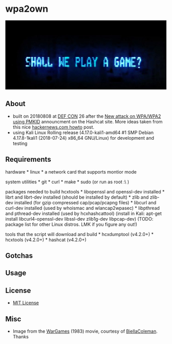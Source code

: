 # wpa2own

<div align="center"><img src="logo.jpg" alt="SHALL WE PLAY A GAME?"></div>

## About

- built on 20180808 at [DEF CON](https://defcon.org) 26 after the [New attack on WPA/WPA2 using PMKID](https://hashcat.net/forum/thread-7717.html) announcment on the Hashcat site. More ideas taken from this nice [hackernews.com howto](https://thehackernews.com/2018/08/how-to-hack-wifi-password.html) post. 
- using Kali Linux Rolling release (4.17.0-kali1-amd64 #1 SMP Debian 4.17.8-1kali1 (2018-07-24) x86_64 GNU/Linux) for development and testing

## Requirements

hardware
     * linux
     * a network card that supports montior mode

   system utilities
     * git
     * curl
     * make
     * sudo (or run as root :\ )

   packages needed to build hcxtools 
     * libopenssl and openssl-dev installed
     * librt and librt-dev installed (should be installed by default)
     * zlib and zlib-dev installed (for gzip compressed cap/pcap/pcapng files)
     * libcurl and curl-dev installed (used by whoismac and wlancap2wpasec)
     * libpthread and pthread-dev installed (used by hcxhashcattool)
       (install in Kali: apt-get install libcurl4-openssl-dev libssl-dev zlib1g-dev libpcap-dev)
       (TODO: package list for other Linux distros. LMK if you figure any out!)

   tools that the script will download and build
     * hcxdumptool (v4.2.0+)
     * hcxtools (v4.2.0+)
     * hashcat (v4.2.0+)

## Gotchas

## Usage

## License

* [MIT License](LICENSE)

## Misc

* Image from the [WarGames](https://www.imdb.com/title/tt0086567) (1983) movie, courtesy of [BiellaColeman](https://twitter.com/BiellaColeman/status/1025078579892285440). Thanks

